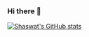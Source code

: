 ### Hi there 👋

<!--
**shaswat-satyam/shaswat-satyam** is a ✨ _special_ ✨ repository because its `README.md` (this file) appears on your GitHub profile.

Here are some ideas to get you started:

- 🔭 I’m currently working on Ruby on Rails and DSA
- 🌱 I’m currently learning Rails, C++ and Web Development
- 👯 I’m looking to collaborate on projects
- 🤔 I’m looking for help with studies
- 💬 Ask me about various development resources
- 📫 How to reach me: Connect with me at LinkedIn, Instagram 
- 😄 Pronouns: He/Him
- ⚡ Fun fact: ...
-->

[![Shaswat's GitHub stats](https://github-readme-stats.vercel.app/api?username=shaswat-satyam)](https://github.com/shaswat-satyam/github-readme-stats)
